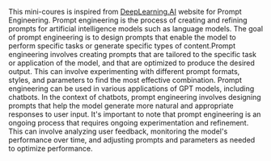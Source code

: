 This mini-coures is inspired from [DeepLearning.AI](https://www.deeplearning.ai/short-courses/chatgpt-prompt-engineering-for-developers/) website for Prompt Engineering.
Prompt engineering is the process of creating and refining prompts for artificial intelligence models such as language models. The goal of prompt engineering is to design prompts that enable the model to perform specific tasks or generate specific types of content.Prompt engineering involves creating prompts that are tailored to the specific task or application of the model, and that are optimized to produce the desired output. This can involve experimenting with different prompt formats, styles, and parameters to find the most effective combination.
Prompt engineering can be used in various applications of GPT models, including chatbots. In the context of chatbots, prompt engineering involves designing prompts that help the model generate more natural and appropriate responses to user input.
It's important to note that prompt engineering is an ongoing process that requires ongoing experimentation and refinement. This can involve analyzing user feedback, monitoring the model's performance over time, and adjusting prompts and parameters as needed to optimize performance.
